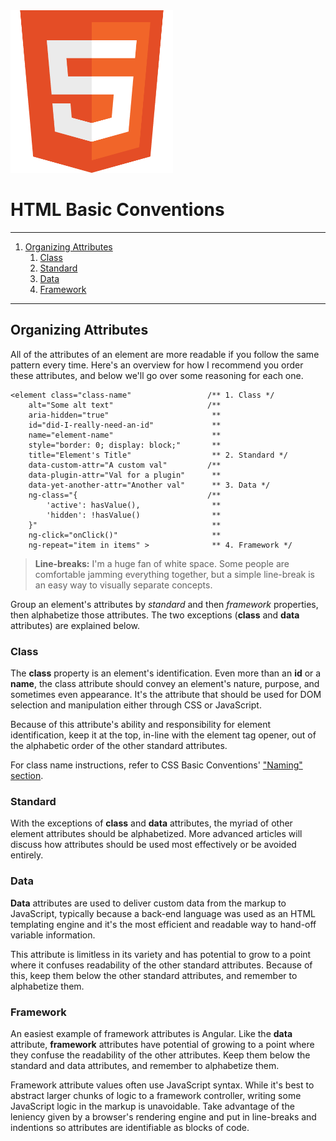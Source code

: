 <img src="../_images/html-badge.png" alt="HTML badge" title="HTML badge" height="260px"/>

# HTML Basic Conventions

* * *

<!-- TOC -->

1. [Organizing Attributes](#organizing-attributes)
    1. [Class](#class)
    2. [Standard](#standard)
    3. [Data](#data)
    4. [Framework](#framework)

<!-- /TOC -->

* * *

<a id="markdown-organizing-attributes" name="organizing-attributes"></a>
## Organizing Attributes

All of the attributes of an element are more readable if you follow the same pattern every time. Here's an overview for how I recommend you order these attributes, and below we'll go over some reasoning for each one.

    <element class="class-name"                 /** 1. Class */
        alt="Some alt text"                     /**
        aria-hidden="true"                       **
        id="did-I-really-need-an-id"             **
        name="element-name"                      **
        style="border: 0; display: block;"       **
        title="Element's Title"                  ** 2. Standard */
        data-custom-attr="A custom val"         /**
        data-plugin-attr="Val for a plugin"      **
        data-yet-another-attr="Another val"      ** 3. Data */
        ng-class="{                             /**
            'active': hasValue(),                **
            'hidden': !hasValue()                **
        }"                                       **
        ng-click="onClick()"                     **
        ng-repeat="item in items" >              ** 4. Framework */

> **Line-breaks:** I'm a huge fan of white space. Some people are comfortable jamming everything together, but a simple line-break is an easy way to visually separate concepts.

Group an element's attributes by *standard* and then *framework* properties, then alphabetize those attributes. The two exceptions (**class** and **data** attributes) are explained below.

<a id="markdown-class" name="class"></a>
### Class

The **class** property is an element's identification. Even more than an **id** or a **name**, the class attribute should convey an element's nature, purpose, and sometimes even appearance. It's the attribute that should be used for DOM selection and manipulation either through CSS or JavaScript.

Because of this attribute's ability and responsibility for element identification, keep it at the top, in-line with the element tag opener, out of the alphabetic order of the other standard attributes.

For class name instructions, refer to CSS Basic Conventions' ["Naming" section](../css/basic-conventions.md#naming). 

<a id="markdown-standard" name="standard"></a>
### Standard

With the exceptions of **class** and **data** attributes, the myriad of other element attributes should be alphabetized. More advanced articles will discuss how attributes should be used most effectively or be avoided entirely. 

<a id="markdown-data" name="data"></a>
### Data

**Data** attributes are used to deliver custom data from the markup to JavaScript, typically because a back-end language was used as an HTML templating engine and it's the most efficient and readable way to hand-off variable information.

This attribute is limitless in its variety and has potential to grow to a point where it confuses readability of the other standard attributes. Because of this, keep them below the other standard attributes, and remember to alphabetize them.

<a id="markdown-framework" name="framework"></a>
### Framework

An easiest example of framework attributes is Angular. Like the **data** attribute, **framework** attributes have potential of growing to a point where they confuse the readability of the other attributes. Keep them below the standard and data attributes, and remember to alphabetize them.

Framework attribute values often use JavaScript syntax. While it's best to abstract larger chunks of logic to a framework controller, writing some JavaScript logic in the markup is unavoidable. Take advantage of the leniency given by a browser's rendering engine and put in line-breaks and indentions so attributes are identifiable as blocks of code.
